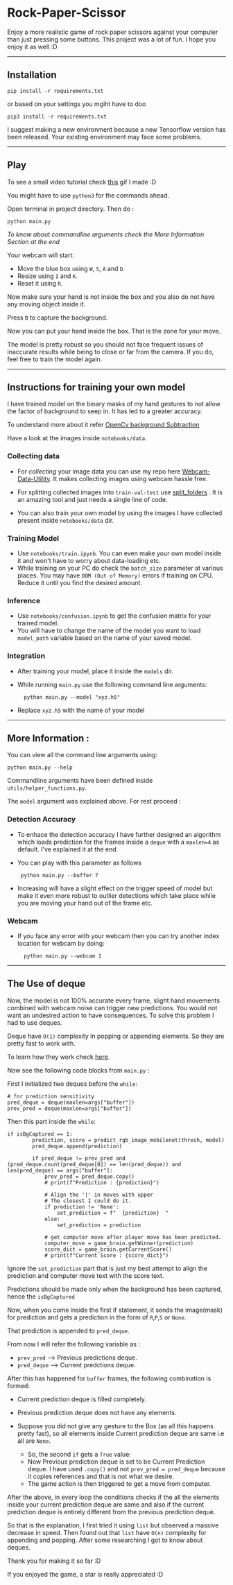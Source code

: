 # Rock-Paper-Scissor

Enjoy a more realistic game of rock paper scissors against your computer than just pressing some buttons. This project was a lot of fun. I hope you enjoy it as well :D

---

## Installation

    pip install -r requirements.txt

or based on your settings you mgiht have to doo

    pip3 install -r requirements.txt

I suggest making a new environment because a new Tensorflow version has been released. Your existing environment may face some problems.

---

## Play

To see a small video tutorial check [this](https://github.com/janmejai2002/Rock-Paper-Scissor/blob/master/RPS.gif) gif I made :D

You might have to use `python3` for the commands ahead.

Open terminal in project directory. Then do :

    python main.py

_To know about commandline arguments check the More Information Section at the end_

Your webcam will start:

 - Move the blue box using `W`, `S`, `A` and `D`.
 - Resize using `I` and `K`.
 - Reset it using `R`.

Now make sure your hand is not inside the box and you also do not have any moving object inside it.

Press `B` to capture the background.

Now you can put your hand inside the box. That is the zone for your move.

The model is pretty robust so you should not face frequent issues of inaccurate results while being to close or far from the camera. If you do, feel free to train the model again.

---

## Instructions for training your own model

I have trained model on the binary masks of my hand gestures to not allow the factor of background to seep in. It has led to a greater accuracy.  

To understand more about it refer [OpenCv background Subtraction]((https://docs.opencv.org/3.4/d1/dc5/tutorial_background_subtraction.html#:~:text=OpenCV%3A%20How%20to%20Use%20Background%20Subtraction%20Methods&text=Background%20subtraction%20(BS)%20is%20a,scene)%20by%20using%20static%20cameras.)

Have a look at the images inside `notebooks/data`.

### Collecting data

 - For _collecting_ your image data you can use my repo here [Webcam-Data-Utility](https://github.com/janmejai2002/Webcam-Data-Utility). It makes collecting images using webcam hassle free.

 - For splitting collected images into `train-val-test` use [split_folders](https://pypi.org/project/split-folders/) .  It is an amazing tool and just needs a single line of code.
 - You can also train your own model by using the images I have collected present inside `notebooks/data` dir.

### Training Model

 - Use `notebooks/train.ipynb`. You can even make your own model inside it and won't have to worry about data-loading etc.
 - While training on your PC do check the `batch_size` parameter at various places. You may have `OOM (Out of Memory)` errors if training on CPU. Reduce it until you find the desired amount.

### Inference

- Use `notebooks/confusion.ipynb` to get the confusion matrix for your trained model.
- You will have to change the name of the model you want to load `model_path` variable based on the name of your saved model.

### Integration
- After training your model, place it inside the `models` dir.

- While running `main.py` use the following command line arguments:


        python main.py --model "xyz.h5"

 - Replace `xyz.h5` with the name of your model

---

## More Information :

You can view all the command line arguments using:

    python main.py --help

Commandline arguments have been defined inside `utils/helper_functions.py`.

The `model` argument was explained above. For rest proceed :

### Detection Accuracy

 - To enhace the detection accuracy I have further designed an algorithm which loads prediction for the frames inside a `deque` with a `maxlen=4` as default. I've explained it at the end.

 - You can play with this parameter as follows

        python main.py --buffer 7

 - Increasing will have a slight effect on the trigger speed of model but make it even more robust to outlier detections which take place while you are moving your hand out of the frame etc.


### Webcam

- If you face any error with your webcam then you can try another index location for webcam by doing:
  
        python main.py --webcam 1

---

## The Use of deque


Now, the model is not 100% accurate every frame, slight hand movements combined with webcam noise can trigger new predictions. You would not want an undesired action to have consequences. To solve this problem I had to use deques.

Deque have `O(1)` complexity in popping or appending elements. So they are pretty fast to work with.


To learn how they work check [here](https://docs.python.org/3/library/collections.html#collections.deque).



Now see the following code blocks from `main.py` :

First I initialized two deques before the `while`:

    # for prediction sensitivity
    pred_deque = deque(maxlen=args["buffer"])
    prev_pred = deque(maxlen=args["buffer"])


Then this part inside the `while`:


    if isBgCaptured == 1:
            prediction, score = predict_rgb_image_mobilenet(thresh, model)
            pred_deque.append(prediction)

            if pred_deque != prev_pred and (pred_deque.count(pred_deque[0]) == len(pred_deque)) and len(pred_deque) == args["buffer"]:
                prev_pred = pred_deque.copy()
                # print(f"Prediction : {prediction}")

                # Align the '|' in moves with upper
                # The closest I could do it.
                if prediction != 'None':
                    set_prediction = f"  {prediction}  "
                else:
                    set_prediction = prediction

                # get computer move after player move has been predicted.
                computer_move = game_brain.getWinner(prediction)
                score_dict = game_brain.getCurrentScore()
                # print(f"Current Score : {score_dict}")


Ignore the `set_prediction` part that is just my best attempt to align the prediction and computer move text with the score text.

Predictions should be made only when the background has been captured, hence the `isBgCaptured`

Now, when you come inside the first if statement, it sends the image(mask) for prediction and gets a prediction in the form of `R`,`P`,`S` or `None`.

That prediction is appended to `pred_deque`.

From now I will refer the following variable as :

- `prev_pred` --> Previous predictions deque.
- `pred_deque` --> Current predctions deque.


After this has happened for `buffer` frames, the following combination is formed:
-  Current prediction deque is filled completely.
-  Previous prediction deque does not have any elements.
-  Suppose you did not give any gesture to the Box (as all this happens pretty fast), so all elements inside Current prediction deque are same i.e all are `None`.

    - So, the second `if` gets a `True` value:
    - Now Previous prediction deque is set to be Current Prediction deque. I have used `.copy()` and not `prev_pred = pred_deque` because it copies references and that is not what we desire.
    - The game action is then triggered to get a move from computer.

After the above, in every loop the conditions checks if the all the elements inside your current prediction deque are same and also if the current prediction deque is entirely different from the previous prediction deque.

So that is the explanation, I first tried it using `list` but observed a massive decrease in speed. Then found out that `list` have `O(n)` complexity for appending and popping. After some researching I got to know about deques.



Thank you for making it so far :D

If you enjoyed the game, a star is really appreciated :D
